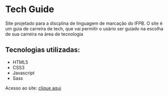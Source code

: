
# Tech Guide

Site projetado para a discplina de linguagem de marcação do IFPB. O site é um guia de carreira de tech, que vai permitir o usário ser guiado 
na escolha de sua carreira na área de tecnologia

## Tecnologias utilizadas:
* HTML5
* CSS3
* Javascript
* Sass

Acesso ao site: [clique aqui](https://dxxiogo.github.io/tech_guide/)


